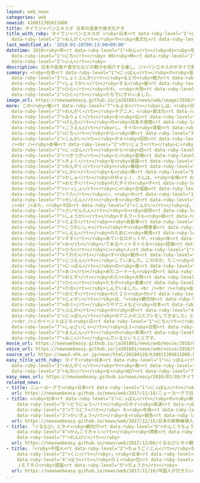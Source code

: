 ```yaml
---
layout: web_news
categories: web
newsid: k10011305611000
title: タイでジャパンエキスポ 日本の音楽や食文化ＰＲ
title_with_ruby: タイでジャパンエキスポ <ruby>日本<rt data-ruby-level="1">にっぽん</rt></ruby>の<ruby>音楽<rt
  data-ruby-level="2">おんがく</rt></ruby>や<ruby>食文化<rt data-ruby-level="3">しょくぶんか</rt></ruby>ＰＲ
last_modified_at: '2018-01-28T00:13:00+09:00'
datetime: 2018<ruby>年<rt data-ruby-level="1">ねん</rt></ruby>01<ruby>月<rt data-ruby-level="1">がつ</rt></ruby>28<ruby>日<rt
  data-ruby-level="1">にち</rt></ruby> 00<ruby>時<rt data-ruby-level="2">じ</rt></ruby>13<ruby>分<rt
  data-ruby-level="2">ふん</rt></ruby>
description: 日本の音楽や食文化などの魅力を紹介する催し、ジャパンエキスポがタイで開かれ、大勢の人たちでにぎわいました。
summary: <ruby>日本<rt data-ruby-level="1">にっぽん</rt></ruby>の<ruby>音楽<rt data-ruby-level="2">おんがく</rt></ruby>や<ruby>食文化<rt
  data-ruby-level="3">しょくぶんか</rt></ruby>などの<ruby>魅力<rt data-ruby-level="7">みりょく</rt></ruby>を<ruby>紹介<rt
  data-ruby-level="7">しょうかい</rt></ruby>する<ruby>催<rt data-ruby-level="7">もよお</rt></ruby>し、ジャパンエキスポがタイで<ruby>開<rt
  data-ruby-level="3">ひら</rt></ruby>かれ、<ruby>大勢<rt data-ruby-level="5">おおぜい</rt></ruby>の<ruby>人<rt
  data-ruby-level="1">ひと</rt></ruby>たちでにぎわいました。
image_url: https://newswebeasy.github.io/ja201801/news/web/image/2018/01/28/K10011305611_1801280011_1801280013_01_03.jpg
more: この<ruby>催<rt data-ruby-level="7">もよお</rt></ruby>しは、<ruby>日本<rt data-ruby-level="1">にっぽん</rt></ruby>の<ruby>音楽<rt
  data-ruby-level="2">おんがく</rt></ruby>やアニメ、<ruby>食文化<rt data-ruby-level="3">しょくぶんか</rt></ruby>などの<ruby>魅力<rt
  data-ruby-level="7">みりょく</rt></ruby>を<ruby>伝<rt data-ruby-level="4">つた</rt></ruby>えようと<ruby>現地<rt
  data-ruby-level="5">げんち</rt></ruby>の<ruby>日本大使館<rt data-ruby-level="3">にほんたいしかん</rt></ruby>などが<ruby>後援<rt
  data-ruby-level="7">こうえん</rt></ruby>し、タイの<ruby>首都<rt data-ruby-level="3">しゅと</rt></ruby>バンコクで２６<ruby>日<rt
  data-ruby-level="1">にち</rt></ruby>から<ruby>開<rt data-ruby-level="3">ひら</rt></ruby>かれているもので、<ruby>今回<rt
  data-ruby-level="2">こんかい</rt></ruby>が４<ruby>回目<rt data-ruby-level="2">かいめ</rt></ruby>となります。<br
  /><br /><ruby>会場<rt data-ruby-level="2">かいじょう</rt></ruby>に<ruby>設<rt data-ruby-level="5">もう</rt></ruby>けられたステージでは、<ruby>日本<rt
  data-ruby-level="1">にっぽん</rt></ruby>から<ruby>訪<rt data-ruby-level="7">おとず</rt></ruby>れたアーティストたちが<ruby>次々<rt
  data-ruby-level="3">つぎつぎ</rt></ruby>と<ruby>登場<rt data-ruby-level="3">とうじょう</rt></ruby>して<ruby>曲<rt
  data-ruby-level="3">きょく</rt></ruby>を<ruby>披露<rt data-ruby-level="7">ひろう</rt></ruby>しました。このうち、ＮＨＫの<ruby>音楽<rt
  data-ruby-level="2">おんがく</rt></ruby><ruby>番組<rt data-ruby-level="2">ばんぐみ</rt></ruby>の<ruby>司会<rt
  data-ruby-level="4">しかい</rt></ruby>も<ruby>務<rt data-ruby-level="5">つと</rt></ruby>める<ruby>歌手<rt
  data-ruby-level="2">かしゅ</rt></ruby>のＭａｙＪ．さんは、<ruby>会場<rt data-ruby-level="2">かいじょう</rt></ruby>を<ruby>訪<rt
  data-ruby-level="7">おとず</rt></ruby>れたタイの<ruby>子<rt data-ruby-level="1">こ</rt></ruby>どもたちと<ruby>一緒<rt
  data-ruby-level="7">いっしょ</rt></ruby>に<ruby>合唱曲<rt data-ruby-level="4">がっしょうきょく</rt></ruby>を<ruby>歌<rt
  data-ruby-level="2">うた</rt></ruby>い、<ruby>大<rt data-ruby-level="1">おお</rt></ruby>きな<ruby>声援<rt
  data-ruby-level="7">せいえん</rt></ruby>を<ruby>受<rt data-ruby-level="3">う</rt></ruby>けていました。<br
  /><br />また、<ruby>今回<rt data-ruby-level="2">こんかい</rt></ruby>は、<ruby>日本<rt data-ruby-level="1">にっぽん</rt></ruby>の<ruby>最先端<rt
  data-ruby-level="7">さいせんたん</rt></ruby>の<ruby>技術<rt data-ruby-level="5">ぎじゅつ</rt></ruby>を<ruby>紹介<rt
  data-ruby-level="7">しょうかい</rt></ruby>するブースも<ruby>設<rt data-ruby-level="5">もう</rt></ruby>けられ、<ruby>トヨタ<rt
  data-ruby-level="3">とよた</rt></ruby><ruby>自動車<rt data-ruby-level="3">じどうしゃ</rt></ruby>が<ruby>高齢者<rt
  data-ruby-level="7">こうれいしゃ</rt></ruby>や<ruby>障害者<rt data-ruby-level="6">しょうがいしゃ</rt></ruby>の<ruby>支援<rt
  data-ruby-level="7">しえん</rt></ruby>のために<ruby>開発<rt data-ruby-level="3">かいはつ</rt></ruby>を<ruby>進<rt
  data-ruby-level="3">すす</rt></ruby>めているロボットが、<ruby>床<rt data-ruby-level="7">ゆか</rt></ruby>に<ruby>置<rt
  data-ruby-level="4">お</rt></ruby>いてあるペットボトルを<ruby>認識<rt data-ruby-level="7">にんしき</rt></ruby>して<ruby>拾<rt
  data-ruby-level="3">ひろ</rt></ruby>い<ruby>人<rt data-ruby-level="1">じん</rt></ruby>に<ruby>手渡<rt
  data-ruby-level="7">てわた</rt></ruby>す<ruby>動作<rt data-ruby-level="3">どうさ</rt></ruby>を<ruby>実演<rt
  data-ruby-level="5">じつえん</rt></ruby>していました。このほか、たこ<ruby>焼<rt data-ruby-level="4">や</rt></ruby>きやラーメンなど<ruby>日本<rt
  data-ruby-level="1">にっぽん</rt></ruby>の<ruby>食<rt data-ruby-level="2">しょく</rt></ruby>を<ruby>集<rt
  data-ruby-level="3">あつ</rt></ruby>めたコーナーも<ruby>設<rt data-ruby-level="5">もう</rt></ruby>けられ、<ruby>訪<rt
  data-ruby-level="7">おとず</rt></ruby>れた<ruby>大勢<rt data-ruby-level="5">おおぜい</rt></ruby>のタイの<ruby>人<rt
  data-ruby-level="1">ひと</rt></ruby>たちが<ruby>食事<rt data-ruby-level="3">しょくじ</rt></ruby>を<ruby>楽<rt
  data-ruby-level="2">たの</rt></ruby>しんでいました。<br /><br /><ruby>会場<rt data-ruby-level="2">かいじょう</rt></ruby>を<ruby>訪<rt
  data-ruby-level="7">おとず</rt></ruby>れた２０<ruby>代<rt data-ruby-level="3">だい</rt></ruby>のタイの<ruby>女性<rt
  data-ruby-level="5">じょせい</rt></ruby>は、「<ruby>観光地<rt data-ruby-level="4">かんこうち</rt></ruby><ruby>巡<rt
  data-ruby-level="7">めぐ</rt></ruby>りやアニメなど<ruby>日本<rt data-ruby-level="1">にっぽん</rt></ruby><ruby>文化<rt
  data-ruby-level="3">ぶんか</rt></ruby>が<ruby>好<rt data-ruby-level="4">す</rt></ruby>きです。だから、きょうは<ruby>日本<rt
  data-ruby-level="1">にっぽん</rt></ruby>のアニメのコスプレをしてきました」と<ruby>話<rt data-ruby-level="2">はな</rt></ruby>していました。<br
  /><br />このイベントは２８<ruby>日<rt data-ruby-level="1">にち</rt></ruby>まで<ruby>開<rt data-ruby-level="3">ひら</rt></ruby>かれ、<ruby>主催者<rt
  data-ruby-level="7">しゅさいしゃ</rt></ruby>は３<ruby>日間<rt data-ruby-level="2">にちかん</rt></ruby>で５０<ruby>万人<rt
  data-ruby-level="2">まんにん</rt></ruby>の<ruby>来場<rt data-ruby-level="2">らいじょう</rt></ruby>を<ruby>見込<rt
  data-ruby-level="7">みこ</rt></ruby>んでいるということです。
movie_url: https://newswebeasy.github.io/ja201801/news/web/movie/2018/01/28/k10011305611_201801280011_201801280012.mp4
voice_url: https://newswebeasy.github.io/ja201801/news/web/voice/2018/01/28/k10011305611_201801280011_201801280012.mp3
source_url: https://www3.nhk.or.jp/news/html/20180128/k10011305611000.html
easy_title_with_ruby: タイで<ruby>日本<rt data-ruby-level="1">にっぽん</rt></ruby>の<ruby>音楽<rt
  data-ruby-level="2">おんがく</rt></ruby>や<ruby>食<rt data-ruby-level="3">た</rt></ruby>べ<ruby>物<rt
  data-ruby-level="3">もの</rt></ruby>を<ruby>紹介<rt data-ruby-level="7">しょうかい</rt></ruby>するイベント
easy_news_url: https://newswebeasy.github.io/news/easy/2018/01/30/タイで日本の音楽や食べ物を紹介するイベント
related_news:
- title: ニューヨークで<ruby>日本<rt data-ruby-level="1">にっぽん</rt></ruby>アニメの<ruby>大規模<rt data-ruby-level="6">だいきぼ</rt></ruby>イベント
  url: https://newswebeasy.github.io/news/web/2017/11/18/ニューヨークで日本アニメの大規模イベント
- title: <ruby>日本<rt data-ruby-level="1">にっぽん</rt></ruby>の<ruby>新幹線<rt data-ruby-level="5">しんかんせん</rt></ruby><ruby>導入<rt
    data-ruby-level="5">どうにゅう</rt></ruby>のタイ<ruby>高速<rt data-ruby-level="3">こうそく</rt></ruby><ruby>鉄道<rt
    data-ruby-level="3">てつどう</rt></ruby> ８<ruby>年後<rt data-ruby-level="2">ねんご</rt></ruby><ruby>開業<rt
    data-ruby-level="3">かいぎょう</rt></ruby>を<ruby>報告<rt data-ruby-level="5">ほうこく</rt></ruby>
  url: https://newswebeasy.github.io/news/web/2017/12/15/日本の新幹線導入のタイ高速鉄道-8年後開業を報告
- title: 「ぐるなび」とタイ<ruby>観光庁<rt data-ruby-level="6">かんこうちょう</rt></ruby> <ruby>観光客<rt
    data-ruby-level="4">かんこうきゃく</rt></ruby><ruby>誘致<rt data-ruby-level="7">ゆうち</rt></ruby>で<ruby>連携<rt
    data-ruby-level="7">れんけい</rt></ruby>
  url: https://newswebeasy.github.io/news/web/2017/12/06/ぐるなびとタイ観光庁-観光客誘致で連携
- title: 「<ruby>中国人<rt data-ruby-level="2">ちゅうごくじん</rt></ruby>が<ruby>行<rt data-ruby-level="2">い</rt></ruby>きたい<ruby>国<rt
    data-ruby-level="2">くに</rt></ruby>」<ruby>日本<rt data-ruby-level="1">にっぽん</rt></ruby>が<ruby>初<rt
    data-ruby-level="4">はつ</rt></ruby>の１<ruby>位<rt data-ruby-level="4">い</rt></ruby>に
    ＪＥＴＲＯ<ruby>調査<rt data-ruby-level="5">ちょうさ</rt></ruby>
  url: https://newswebeasy.github.io/news/web/2017/12/18/中国人が行きたい国日本が初の1位に-JETRO調査
...
```

